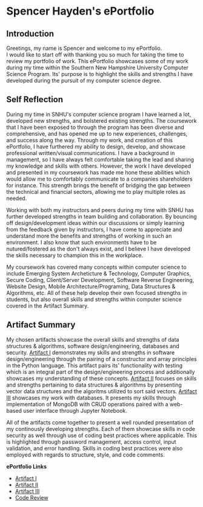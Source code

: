 # Spencer Hayden's ePortfolio

## Introduction

Greetings, my name is Spencer and welcome to my ePortfolio. <br>
I would like to start off with thanking you so much for taking the time to review my portfolio of work.
This ePortfolio showcases some of my work during my time within the Southern New Hampshire University Computer Science Program.
Its' purpose is to highlight the skills and strengths I have developed during the pursuit of my computer science degree. 

## Self Reflection

During my time in SNHU's computer science program I have learned a lot, developed new strengths, and bolstered existing strengths.
The coursework that I have been exposed to through the program has been diverse and comprehensive, and has opened me up to new experiences,
challenges, and success along the way. Through my work, and creation of this ePortfolio, I have furthered my ability to design, develop, and showcase
professional written/visual communications. I have a background in management, so I have always felt comfortable taking the lead and sharing my knowledge
and skills with others. However, the work I have developed and presented in my coursework has made me hone these abilities which would allow me to comfortably
communicate to a companies shareholders for instance. This strength brings the benefit of bridging the gap between the technical and financial sectors, allowing
me to play multiple roles as needed. <br> 

Working with both my instructors and peers during my time with SNHU has further developed strengths in team building and collaboration. By bouncing off design/development
ideas within our discussions or simply learning from the feedback given by instructors, I have come to appreciate and understand more the benefits and strengths of working
in such an environment. I also know that such environments have to be nutured/fostered as the don't always exist, and I believe I have developed the skills necessary to
champion this in the workplace. 

My coursework has covered many concepts within computer science to include Emerging System Archeticture & Technology, Computer Graphics, Secure Coding, Client/Server 
Development, Software Reverse Engineering, Website Design, Mobile Architecture/Programing, Data Structures & Algorithms, etc. All of these help develop their own 
focused strengths in students, but also overall skills and strengths within computer science covered in the Artifact Summary. 

## Artifact Summary

My chosen artifacts showcase the overall skills and strengths of data structures & algorithms, software design/engineering, databases and security. [Artifact I](ArtifactOne.md) 
demonstrates my skills and strengths in software design/engineering through the pairing of a constructor and array principles in the Python language. This artifact pairs its' 
functionality with testing which is an integral part of the design/engineering process and additionally showcases my understanding of these concepts. [Artifact II](ArtifactTwo.md) focuses on skills and strengths pertaining to data structures & algorithms by presenting vector data structures and the algoritms utilized to sort said vectors.
[Artifact III](ArtifactThree.md) showcases my work with databases. It presents my skills through implementation of MongoDB with CRUD operations paired with a web-based user 
interface through Jupyter Notebook. 

All of the artifacts come together to present a well rounded presentation of my continously developing strengths. Each of them showcase skills in code security as well through use of coding best practices where applicable. This is highlighted through password management, access control, input validation, and error handling. Skills in coding best practices were also employed with regards to structure, style, and code comments. 

**ePortfolio Links** <br> 

* [Artifact I](ArtifactOne.md)
* [Artifact II](ArtifactTwo.md)
* [Artifact III](ArtifactThree.md)
* [Code Review](CodeReview.md)
